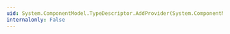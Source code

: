```yaml
---
uid: System.ComponentModel.TypeDescriptor.AddProvider(System.ComponentModel.TypeDescriptionProvider,System.Object)
internalonly: False
---
```

